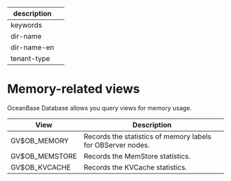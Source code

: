 |description||
|---|---|
|keywords||
|dir-name||
|dir-name-en||
|tenant-type||

# Memory-related views

OceanBase Database allows you query views for memory usage.

| View | Description |
|---------------------------------------|----------------------------------------------------------------------|
| GV$OB_MEMORY | Records the statistics of memory labels for OBServer nodes.  |
| GV$OB_MEMSTORE | Records the MemStore statistics.  |
| GV$OB_KVCACHE | Records the KVCache statistics.  |